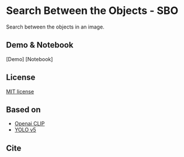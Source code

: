 # Search Between the Objects - SBO

Search between the objects in an image.

## Demo & Notebook
[Demo]
[Notebook]


## License

[MIT license]()

## Based on
- [Openai CLIP]()
- [YOLO v5]()


## Cite